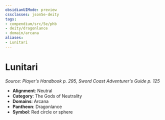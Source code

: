 ```yaml
---
obsidianUIMode: preview
cssclasses: json5e-deity
tags:
- compendium/src/5e/phb
- deity/dragonlance
- domain/arcana
aliases: 
- Lunitari
---
```

# Lunitari
*Source: Player's Handbook p. 295, Sword Coast Adventurer's Guide p. 125* 

- **Alignment**: Neutral
- **Category**: The Gods of Neutrality
- **Domains**: Arcana
- **Pantheon**: Dragonlance
- **Symbol**: Red circle or sphere
